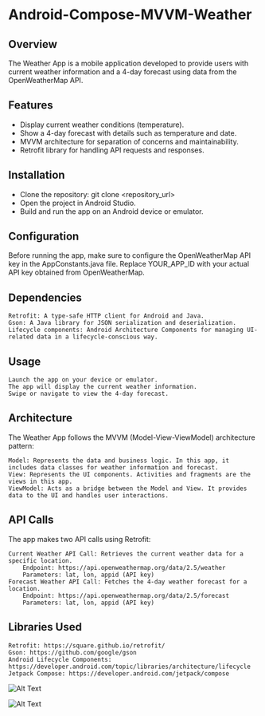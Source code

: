 # Android-Compose-MVVM-Weather


## Overview
The Weather App is a mobile application developed to provide users with current weather information and a 4-day forecast using data from the OpenWeatherMap API.

## Features

   - Display current weather conditions (temperature).
   - Show a 4-day forecast with details such as temperature and date.
   - MVVM architecture for separation of concerns and maintainability.
   - Retrofit library for handling API requests and responses.

## Installation

   - Clone the repository: git clone <repository_url>
   - Open the project in Android Studio.
   - Build and run the app on an Android device or emulator.

## Configuration

Before running the app, make sure to configure the OpenWeatherMap API key in the AppConstants.java file. Replace YOUR_APP_ID with your actual API key obtained from OpenWeatherMap.

## Dependencies

    Retrofit: A type-safe HTTP client for Android and Java.
    Gson: A Java library for JSON serialization and deserialization.
    Lifecycle components: Android Architecture Components for managing UI-related data in a lifecycle-conscious way.

## Usage

    Launch the app on your device or emulator.
    The app will display the current weather information.
    Swipe or navigate to view the 4-day forecast.

## Architecture

The Weather App follows the MVVM (Model-View-ViewModel) architecture pattern:

    Model: Represents the data and business logic. In this app, it includes data classes for weather information and forecast.
    View: Represents the UI components. Activities and fragments are the views in this app.
    ViewModel: Acts as a bridge between the Model and View. It provides data to the UI and handles user interactions.

## API Calls

The app makes two API calls using Retrofit:

    Current Weather API Call: Retrieves the current weather data for a specific location.
        Endpoint: https://api.openweathermap.org/data/2.5/weather
        Parameters: lat, lon, appid (API key)
    Forecast Weather API Call: Fetches the 4-day weather forecast for a location.
        Endpoint: https://api.openweathermap.org/data/2.5/forecast
        Parameters: lat, lon, appid (API key)

## Libraries Used

    Retrofit: https://square.github.io/retrofit/
    Gson: https://github.com/google/gson
    Android Lifecycle Components: https://developer.android.com/topic/libraries/architecture/lifecycle
    Jetpack Compose: https://developer.android.com/jetpack/compose

![Alt Text](https://github.com/karnasurendra/WeatherInfo/blob/master/WhatsApp%20Image%202024-04-14%20at%2013.42.33.jpeg)

![Alt Text](https://github.com/karnasurendra/WeatherInfo/blob/master/WhatsApp%20Image%202024-04-14%20at%2013.42.34.jpeg)
